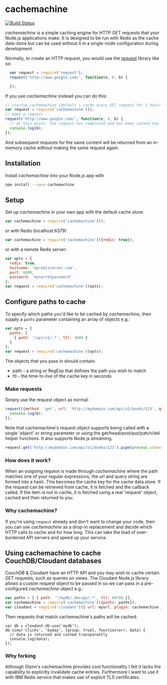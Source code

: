 # cachemachine

[![Build Status](https://travis-ci.org/glynnbird/cachemachine.svg?branch=master)](https://travis-ci.org/sedgewickmm18/cachemachine)

*cachemachine* is a simple caching engine for HTTP GET requests that your Node.js applications make. It is designed to be run with Redis 
as the cache data-store but can be used without it in a single-node configuration during development.

Normally, to create an HTTP request, you would use the [request](https://www.npmjs.com/package/request) library like so: 

```js
  var request = require('request');
  request('http://www.google.com/', function(e, r, b) {

  });
```

If you use *cachemachine* instead you can do this:

```js
// startup cachemachine (default = cache every GET request for 1 hour)
var request = require('cachemachine')();
// make a request
request('http://www.google.com/', function(e, r, b) {
  // at this point, the request has completed and has been cached too
  console.log(b);
});
```

And subsequent requests for the same content will be returned from an in-memory cache without making the same request again.

## Installation

Install *cachemachine* into your Node.js app with

```sh
npm install --save cachemachine
```

## Setup

Set up *cachemachine* in your own app with the default cache store:

```js
var cachemachine = require('cachemachine')();
```

or with Redis (localhost:6379)

```js
var cachemachine = require('cachemachine')({redis: true});
```

or with a remote Redis server: 

```js
var opts = {
  redis: true,
  hostname: 'myredisserver.com',
  port: 8000,
  password: 'mysecretpassword'
};
var request = require('cachemachine')(opts);
```

## Configure paths to cache

To specify which paths you'd like to be cached by *cachemachine*, then supply a `paths` parameter containing an array of objects e.g.:

```js
var opts = {
  paths: [
    { path: '/api/v1/.*', ttl: 3600 }
  ]
};
var request = require('cachemachine')(opts);
```

The objects that you pass in should contain:

- path - a string or RegExp that defines the path you wish to match
- ttl - the time-to-live of the cache key in seconds

### Make requests

Simply use the request object as normal:

```js
request({method: 'get', url: 'http://mydomain.com/api/v1/books/123', qs: {limit:20}}, function(e, h, b) {
  console.log(b);
});
``` 

Note that cachemachine's request object supports being called with a single 'object' or string parameter or using the get/head/post/put/patch/del helper functions. It also supports Node.js streaming.


```js
request.get('http://mydomain.com/api/v1/books/123').pipe(process.stdout);
``` 

### How does it work?

When an outgoing request is made through *cachemachine* where the path matches one of your regular expressions, the url and query string 
are formed into a hash. This becomes the cache key for the cache data store. If the request can be retrieved from cache, it is 
fetched and the callback called. If the item is not in cache, it is fetched using a real 'request' object, cached and then returned to you.

### Why cachemachine?

If you're using `request` already and don't want to change your code, then you can use *cachemachine* as a drop-in replacement and decide which
HTTP calls to cache and for how long. This can take the load of over-burdened API servers and speed up your service.

## Using cachemachine to cache CouchDB/Cloudant databases

CouchDB & Cloudant have an HTTP API and you may wish to cache certain GET requests, such as queries on views. The Cloudant Node.js library allows
a custom request object to be passed in so we can pass in a pre-configured *cachemachine* object e.g.:

```js
var paths = [ { path: '^/mydb/_design/.*', ttl: 60*60 }];
var cachemachine = require('cachemachine')({paths: paths});
var cloudant = require('cloudant')({ url: myurl, plugin: cachemachine });
```

Then requests that match cachemachine's paths will be cached:

```
var db = cloudant.db.use('mydb');
db.view('clicks', 'byday', {group: true}, function(err, data) {
  // data is returned and cached transparently
  console.log(data);
});
```
### Why forking

Although Glynn's cachemachine provides cool functionality I felt it lacks the capability to explicitly invalidate cache entries.
Furthermore I want to use it with IBM Redis service that makes use of explicit TLS certificates.

